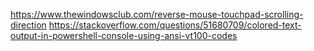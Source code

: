 https://www.thewindowsclub.com/reverse-mouse-touchpad-scrolling-direction
https://stackoverflow.com/questions/51680709/colored-text-output-in-powershell-console-using-ansi-vt100-codes
